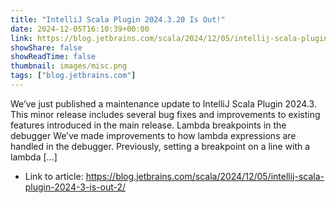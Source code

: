 ```yaml
---
title: "IntelliJ Scala Plugin 2024.3.20 Is Out!"
date: 2024-12-05T16:10:39+00:00
link: https://blog.jetbrains.com/scala/2024/12/05/intellij-scala-plugin-2024-3-is-out-2/
showShare: false
showReadTime: false
thumbnail: images/misc.png
tags: ["blog.jetbrains.com"]
---
```

We’ve just published a maintenance update to IntelliJ Scala Plugin 2024.3. This minor release includes several bug fixes and improvements to existing features introduced in the main release. Lambda breakpoints in the debugger We’ve made improvements to how lambda expressions are handled in the debugger. Previously, setting a breakpoint on a line with a lambda […]

- Link to article: https://blog.jetbrains.com/scala/2024/12/05/intellij-scala-plugin-2024-3-is-out-2/